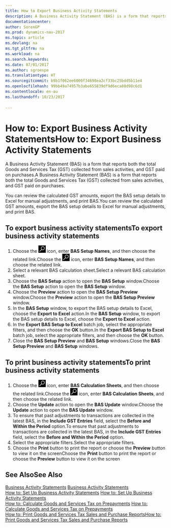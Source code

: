 ```yaml
---
title: How to Export Business Activity Statements
description: A Business Activity Statement (BAS) is a form that reports both the total Goods and Services Tax (GST) collected from sales activities, and GST paid on purchases.
documentationcenter: 
author: SorenGP
ms.prod: dynamics-nav-2017
ms.topic: article
ms.devlang: na
ms.tgt_pltfrm: na
ms.workload: na
ms.search.keywords: 
ms.date: 07/01/2017
ms.author: sgroespe
ms.translationtype: HT
ms.sourcegitcommit: b9b1f062ee6009f34698ea2cf33bc25bdd5b11e4
ms.openlocfilehash: 99bb49a74957b3abe655839df9d6eca80d98c6d1
ms.contentlocale: en-au
ms.lasthandoff: 10/23/2017

---
```

# <a name="how-to-export-business-activity-statements"></a><span data-ttu-id="5a450-103">How to: Export Business Activity Statements</span><span class="sxs-lookup"><span data-stu-id="5a450-103">How to: Export Business Activity Statements</span></span>
<span data-ttu-id="5a450-104">A Business Activity Statement (BAS) is a form that reports both the total Goods and Services Tax (GST) collected from sales activities, and GST paid on purchases.</span><span class="sxs-lookup"><span data-stu-id="5a450-104">A Business Activity Statement (BAS) is a form that reports both the total Goods and Services Tax (GST) collected from sales activities, and GST paid on purchases.</span></span>  

<span data-ttu-id="5a450-105">You can review the calculated GST amounts, export the BAS setup details to Excel for manual adjustments, and print BAS.</span><span class="sxs-lookup"><span data-stu-id="5a450-105">You can review the calculated GST amounts, export the BAS setup details to Excel for manual adjustments, and print BAS.</span></span>  

## <a name="to-export-business-activity-statements"></a><span data-ttu-id="5a450-106">To export business activity statements</span><span class="sxs-lookup"><span data-stu-id="5a450-106">To export business activity statements</span></span>  

1.  <span data-ttu-id="5a450-107">Choose the ![Search for Page or Report](../../media/ui-search/search_small.png "Search for Page or Report icon") icon, enter **BAS Setup Names**, and then choose the related link.</span><span class="sxs-lookup"><span data-stu-id="5a450-107">Choose the ![Search for Page or Report](../../media/ui-search/search_small.png "Search for Page or Report icon") icon, enter **BAS Setup Names**, and then choose the related link.</span></span>  
2.  <span data-ttu-id="5a450-108">Select a relevant BAS calculation sheet.</span><span class="sxs-lookup"><span data-stu-id="5a450-108">Select a relevant BAS calculation sheet.</span></span>  
3.  <span data-ttu-id="5a450-109">Choose the **BAS Setup** action to open the **BAS Setup** window.</span><span class="sxs-lookup"><span data-stu-id="5a450-109">Choose the **BAS Setup** action to open the **BAS Setup** window.</span></span>  
4.  <span data-ttu-id="5a450-110">Choose the **Preview** action to open the **BAS Setup Preview** window.</span><span class="sxs-lookup"><span data-stu-id="5a450-110">Choose the **Preview** action to open the **BAS Setup Preview** window.</span></span>  
5.  <span data-ttu-id="5a450-111">In the **BAS Setup** window, to export the BAS setup details to Excel, choose the **Export to Excel** action.</span><span class="sxs-lookup"><span data-stu-id="5a450-111">In the **BAS Setup** window, to export the BAS setup details to Excel, choose the **Export to Excel** action.</span></span>  
6.  <span data-ttu-id="5a450-112">In the **Export BAS Setup to Excel** batch job, select the appropriate filters, and then choose the **OK** button.</span><span class="sxs-lookup"><span data-stu-id="5a450-112">In the **Export BAS Setup to Excel** batch job, select the appropriate filters, and then choose the **OK** button.</span></span>  
7.  <span data-ttu-id="5a450-113">Close the **BAS Setup Preview** and **BAS Setup** windows.</span><span class="sxs-lookup"><span data-stu-id="5a450-113">Close the **BAS Setup Preview** and **BAS Setup** windows.</span></span>  

## <a name="to-print-business-activity-statements"></a><span data-ttu-id="5a450-114">To print business activity statements</span><span class="sxs-lookup"><span data-stu-id="5a450-114">To print business activity statements</span></span>  

1. <span data-ttu-id="5a450-115">Choose the ![Search for Page or Report](../../media/ui-search/search_small.png "Search for Page or Report icon") icon, enter **BAS Calculation Sheets**, and then choose the related link.</span><span class="sxs-lookup"><span data-stu-id="5a450-115">Choose the ![Search for Page or Report](../../media/ui-search/search_small.png "Search for Page or Report icon") icon, enter **BAS Calculation Sheets**, and then choose the related link.</span></span>  
2. <span data-ttu-id="5a450-116">Choose the **Update** action to open the **BAS Update** window.</span><span class="sxs-lookup"><span data-stu-id="5a450-116">Choose the **Update** action to open the **BAS Update** window.</span></span>  
3.  <span data-ttu-id="5a450-117">To ensure that past adjustments to transactions are collected in the latest BAS, in the **Include GST Entries** field, select the **Before and Within the Period** option.</span><span class="sxs-lookup"><span data-stu-id="5a450-117">To ensure that past adjustments to transactions are collected in the latest BAS, in the **Include GST Entries** field, select the **Before and Within the Period** option.</span></span>  
4.  <span data-ttu-id="5a450-118">Select the appropriate filters.</span><span class="sxs-lookup"><span data-stu-id="5a450-118">Select the appropriate filters.</span></span>  
5.  <span data-ttu-id="5a450-119">Choose the **Print** button to print the report or choose the **Preview** button to view it on the screen</span><span class="sxs-lookup"><span data-stu-id="5a450-119">Choose the **Print** button to print the report or choose the **Preview** button to view it on the screen</span></span>  

## <a name="see-also"></a><span data-ttu-id="5a450-120">See Also</span><span class="sxs-lookup"><span data-stu-id="5a450-120">See Also</span></span>  
 <span data-ttu-id="5a450-121">[Business Activity Statements](business-activity-statements.md) </span><span class="sxs-lookup"><span data-stu-id="5a450-121">[Business Activity Statements](business-activity-statements.md) </span></span>  
 <span data-ttu-id="5a450-122">[How to: Set Up Business Activity Statements](how-to-set-up-business-activity-statements.md) </span><span class="sxs-lookup"><span data-stu-id="5a450-122">[How to: Set Up Business Activity Statements](how-to-set-up-business-activity-statements.md) </span></span>  
 <span data-ttu-id="5a450-123">[How to: Calculate Goods and Services Tax on Prepayments](how-to-calculate-goods-and-services-tax-on-prepayments.md) </span><span class="sxs-lookup"><span data-stu-id="5a450-123">[How to: Calculate Goods and Services Tax on Prepayments](how-to-calculate-goods-and-services-tax-on-prepayments.md) </span></span>  
 [<span data-ttu-id="5a450-124">How to: Print Goods and Services Tax Sales and Purchase Reports</span><span class="sxs-lookup"><span data-stu-id="5a450-124">How to: Print Goods and Services Tax Sales and Purchase Reports</span></span>](how-to-print-goods-and-services-tax-sales-and-purchase-reports.md)

